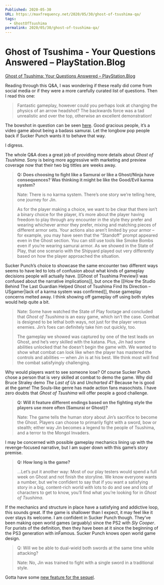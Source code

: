 ```yaml
---
Published: 2020-05-30
URL: https://maxfrequency.net/2020/05/30/ghost-of-tsushima-qa/
tags:
  - GhostOfTsushima
permalink: 2020/05/30/ghost-of-tsushima-qa/
---
```

# Ghost of Tsushima - Your Questions Answered – PlayStation.Blog

[Ghost of Tsushima: Your Questions Answered – PlayStation.Blog](https://blog.playstation.com/2020/05/29/ghost-of-tsushima-your-questions-answered/)

Reading through this Q&A, I was wondering if these really did come from social media or if they were a more carefully curated list of questions. Then I read this one:

> Fantastic gameplay, however could you perhaps look at changing the physics of an arrow headshot? The backwards force was a tad unrealistic and over the top, otherwise an excellent demonstration!

The bowshot in question can be seen [here](https://youtube.com/watch?v=Ur0pQblaZcE&t=625). Good gracious people, it’s a video game about being a badass samurai. Let the longbow pop people back if Sucker Punch wants it to behave that way.

I digress.

The whole Q&A does a great job of providing more details about *Ghost of Tsushima*. Sony is being more aggressive with marketing and preview coverage now that their two big tittles are weeks away.

> **Q: Does choosing to fight like a Samurai or like a Ghost/Ninja have consequences? Was thinking it might be like the Good/Evil karma system?**
> 
> Nate: There is no karma system. There’s one story we’re telling here, one journey for Jin.
> 
> As for the player making a choice, we want to be clear that there isn’t a binary choice for the player, it’s more about the player having freedom to play through any encounter in the style they prefer and wearing whichever armor they prefer, mixing and matching pieces of different armor sets. Your actions also aren’t limited by your armor – for example, you may have seen that the “Standoff” prompt appeared even in the Ghost section. You can still use tools like Smoke Bombs even if you’re wearing samurai armor. As we showed in the State of Play, that one scenario with the Shipyard played out very differently based on how the player approached the situation.

Sucker Punch’s choice to showcase the same encounter two different ways seems to have led to lots of confusion about what kinds of gameplay decisions people will actually have. [[Ghost of Tsushima Preview|I was confused about the narrative implications]], but once the [[How the Studio Behind The Last Guardian Helped Ghost of Tsushima Find Its Direction – USgamer|lack of a karma system was confirmed]], those gameplay concerns melted away. I think showing off gameplay off using both styles would help quite a bit.

> Nate: Some have watched the State of Play footage and concluded that *Ghost of Tsushima* is an easy game, which isn’t the case. Combat is designed to be lethal both ways, not just for the player versus enemies. Jin’s foes can definitely take him out quickly, too.
> 
> The gameplay we showed was captured by one of the test leads on Ghost, and he’s very skilled with the katana. Plus, Jin had some abilities unlocked that he doesn’t begin the game with. We wanted to show what combat can look like when the player has mastered the controls and abilities — when Jin is at his best. We think most will find the combat satisfyingly challenging.

Why would players want to see someone lose? Of course Sucker Punch chose a person that is very skilled at combat to demo the game. Why did Bruce Straley demo *The Last of Us* and *Uncharted 4*? Because he is good at the game! The Souls-like genre has made action fans masochists. I have zero doubts that *Ghost of Tsushima* will offer people a good challenge.

> **Q: Will it feature different endings based on the fighting style the players use more often (Samurai or Ghost)?**
> 
> Nate: The game tells the human story about Jin’s sacrifice to become the Ghost. Players can choose to primarily fight with a sword, bow or stealth; either way Jin becomes a legend to the people of Tsushima, and a terror to the Mongol Invaders.

I may be concerned with possible gameplay mechanics lining up with the revenge-focused narrative, but I am super down with this game’s story premise.

> **Q: How long is the game?**
> 
> …Let’s put it another way: Most of our play testers would spend a full week on Ghost and not finish the storyline. We know everyone wants a number, but we’re confident to say that if you want a satisfying story in a big, content-rich world with lots to do and see and lots of characters to get to know, you’ll find what you’re looking for in *Ghost of Tsushima*.

If the mechanics and structure in place have a satisfying and addictive loop, this sounds great. If the game is shallower than I expect, it may feel like it over stays its welcome. I am confident in Sucker Punch though. They’ve been making open world games (arguably) since the PS2 with *Sly Cooper*. For purists of the definition, then they have been at it since the beginning of the PS3 generation with inFamous. Sucker Punch knows open world game design.

> Q: Will we be able to dual-wield both swords at the same time while attacking?
> 
> Nate: No, Jin was trained to fight with a single sword in a traditional style.

Gotta have some [new feature for the sequel](http://xbox.gamespy.com/xbox/halo-2/528851p5.html).

